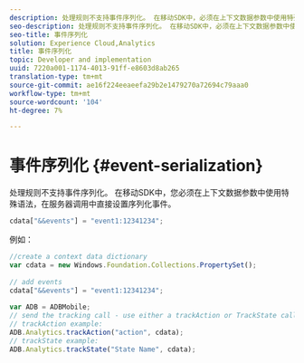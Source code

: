 ```yaml
---
description: 处理规则不支持事件序列化。 在移动SDK中，必须在上下文数据参数中使用特殊语法直接在服务器调用中设置序列化事件。
seo-description: 处理规则不支持事件序列化。 在移动SDK中，必须在上下文数据参数中使用特殊语法直接在服务器调用中设置序列化事件。
seo-title: 事件序列化
solution: Experience Cloud,Analytics
title: 事件序列化
topic: Developer and implementation
uuid: 7220a001-1174-4013-91ff-e8603d8ab265
translation-type: tm+mt
source-git-commit: ae16f224eeaeefa29b2e1479270a72694c79aaa0
workflow-type: tm+mt
source-wordcount: '104'
ht-degree: 7%

---
```



# 事件序列化 {#event-serialization}

处理规则不支持事件序列化。 在移动SDK中，您必须在上下文数据参数中使用特殊语法，在服务器调用中直接设置序列化事件。

```js
cdata["&&events"] = "event1:12341234";
```

例如：

```js
//create a context data dictionary 
var cdata = new Windows.Foundation.Collections.PropertySet(); 
 
// add events 
cdata["&&events"] = "event1:12341234"; 
 
var ADB = ADBMobile; 
// send the tracking call - use either a trackAction or TrackState call. 
// trackAction example: 
ADB.Analytics.trackAction("action", cdata); 
// trackState example: 
ADB.Analytics.trackState("State Name", cdata);
```

